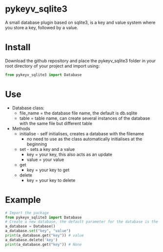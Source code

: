 # pykeyv_sqlite3
A small database plugin based on sqlite3, is a key and value system where you store a key, followed by a value.

# Install
Download the github repository and place the pykeyv_sqlite3 folder in your root directory of your project and import using:
```py
from pykeyv_sqlite3 import Database
```
# Use
* Database class:
  * file_name = the database file name, the default is db.sqlite
  * table = table name, can create several instances of the database with the same file but different table
* Methods
  * initialise - self initialises, creates a database with the filename
    * no need to use as the class automatically initialises at the beginning
  * set - sets a key and a value
    * key = your key, this also acts as an update
    * value = your value
  * get
    * key = your key to get
  * delete
    * key = your key to delete
# Example
```py
# Import the package
from pykeyv_sqlite3 import Database
# Create a new database, the default parameter for the database is the database path.
a_database = Database()
a_database.set("key", "value")
print(a_database.get("key")) # value
a_database.delete('key')
print(a_database.get("key")) # None
```

